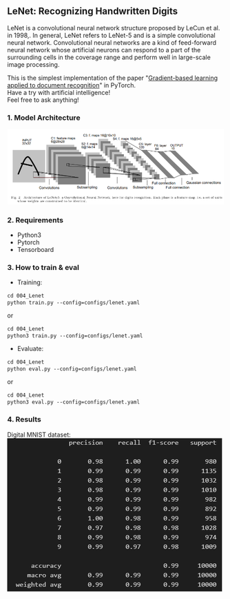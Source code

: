 ## LeNet: Recognizing Handwritten Digits
LeNet is a convolutional neural network structure proposed by LeCun et al. in 1998,. In general, LeNet refers to LeNet-5 and is a simple convolutional neural network. Convolutional neural networks are a kind of feed-forward neural network whose artificial neurons can respond to a part of the surrounding cells in the coverage range and perform well in large-scale image processing.

This is the simplest implementation of the paper "[Gradient-based learning applied to document recognition](http://vision.stanford.edu/cs598_spring07/papers/Lecun98.pdf)" in PyTorch.\
Have a try with artificial intelligence!\
Feel free to ask anything!

### 1. Model Architecture
![alt text](resources/architecture.png)

### 2. Requirements
- Python3
- Pytorch
- Tensorboard

### 3. How to train & eval
- Training:
```
cd 004_Lenet
python train.py --config=configs/lenet.yaml
```
or
```
cd 004_Lenet
python3 train.py --config=configs/lenet.yaml
```
- Evaluate:
```
cd 004_Lenet
python eval.py --config=configs/lenet.yaml
```
or
```
cd 004_Lenet
python3 eval.py --config=configs/lenet.yaml
```

### 4. Results
Digital MNIST dataset:\
![alt text](resources/results.png)